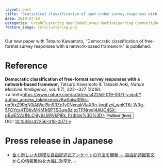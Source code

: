 ```yaml
---
layout: post
title: "Statistical classification of open-ended survey responses with a network-based framework"
date: 2019-07-18
categories: GraphClustering OpenEndedSurvey MachineLearning CommunityDetection
feature_image: voteclustering.png
---
```



Our new paper with Tatsuro Kawamoto, "Democratic classification of free-format survey responses with a network-based framework" is published. 

# Reference

<strong>Democratic classification of free-format survey responses with a network-based framewor</strong>, Tatsuro Kawamoto &amp; <span id='me'>Takaaki Aoki</span>, <em>Nature Machine Intelligence</em>, vol. 1(7), 322--327 (2019).<br><a href=https://www.nature.com/articles/s42256-019-0071-y.epdf?author_access_token=mcxv9w0oiw3R5c-gq9txZ9RgN0jAjWel9jnR3ZoTv0NxnakVlaXRn-kxqflzxl_wnKTKi-WRg-5FOYcx4TSKvMKM1r6PTSGuw8zjtciTPNrydj4AUC4SX-pBwE5Vx1NLCj9y9sSlRVkPjRs_FzdlSw%3D%3D><button>Fulltext (free)</button></a><br>DOI: <a href=https://doi.org/10.1038/s42256-019-0071-y>10.1038/s42256-019-0071-y</a>



# Press release in Japanese
- [全く新しい大規模な自由記述式アンケートの方法を開発 － 自由記述回答文からの情報集約を大幅に効率化 －](https://www.kagawa-u.ac.jp/files/9915/6272/5017/20190710_kaihatsu.pdf)
